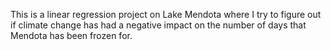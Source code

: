 This is a linear regression project on Lake Mendota where I try to figure out if climate change has had a negative impact on the number of days that Mendota has been frozen for.

